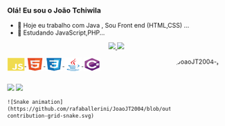 ### Olá! Eu sou o João Tchiwila 

- 🔭 Hoje eu trabalho com Java , Sou Front end (HTML,CSS)  ...
- 🌱 Estudando JavaScript,PHP...
<div align="center">
  <a href="https://github.com/JoaoJT2004">
  <img height="180em" src="https://github-readme-stats.vercel.app/api?username=JoaoJT2004&show_icons=true&theme=dracula&include_all_commits=true&count_private=true"/>
  <img height="180em" src="https://github-readme-stats.vercel.app/api/top-langs/?username=JoaoJT2004&layout=compact&langs_count=7&theme=dracula"/>
</div>
<div style="display: inline_block"><br>
  <img align="center" alt="JoaoJT2004-Js" height="30" width="40" src="https://raw.githubusercontent.com/devicons/devicon/master/icons/javascript/javascript-plain.svg">
  <img align="center" alt="JoaoJT2004-HTML" height="30" width="40" src="https://raw.githubusercontent.com/devicons/devicon/master/icons/html5/html5-original.svg">
  <img align="center" alt="JoaoJT2004-CSS" height="30" width="40" src="https://raw.githubusercontent.com/devicons/devicon/master/icons/css3/css3-original.svg">
  <img align="center" alt="JoaoJT2004-java" height="30" width="40" src="https://raw.githubusercontent.com/devicons/devicon/master/icons/java/java-original.svg">
  <img align="center" alt="JoaoJT2004-Csharp" height="30" width="40" src="https://raw.githubusercontent.com/devicons/devicon/master/icons/csharp/csharp-original.svg">
  <img align="right" alt="JoaoJT2004-pic" height="150" style="border-radius:50px;" src="https://share-cdn.picrew.me/shareImg/org/202202/1488850_e1ekPBQW.png">
</div>
  
  ##
 
<div> 
   <a href = "joaolaurindotchiwilajt@gmail.com"><img src="https://img.shields.io/badge/-Gmail-%23333?style=for-the-badge&logo=gmail&logoColor=red" target="_blank"></a>
  <a href="https://www.linkedin.com/in/jo%C3%A3o-tchiwila-38a85a235" target="_blank"><img src="https://img.shields.io/badge/-LinkedIn-%230077B5?style=for-the-badge&logo=linkedin&logoColor=white" target="_blank"></a> 
 
    ![Snake animation](https://github.com/rafaballerini/JoaoJT2004/blob/output/github-contribution-grid-snake.svg)

 
</div>
